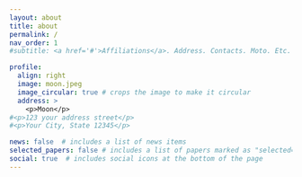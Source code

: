 ```yaml
---
layout: about
title: about
permalink: /
nav_order: 1
#subtitle: <a href='#'>Affiliations</a>. Address. Contacts. Moto. Etc.

profile:
  align: right
  image: moon.jpeg
  image_circular: true # crops the image to make it circular
  address: >
    <p>Moon</p>
#<p>123 your address street</p>
#<p>Your City, State 12345</p>

news: false  # includes a list of news items
selected_papers: false # includes a list of papers marked as "selected={true}"
social: true  # includes social icons at the bottom of the page
---
```

